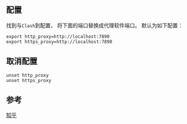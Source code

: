 ## 配置
找到与`Clash`到配置， 将下面的端口替换成代理软件端口。 默认为如下配置：
```shell
export http_proxy=http://localhost:7890
export https_proxy=http://localhost:7890
```

## 取消配置
```shell
unset http_proxy
unset https_proxy
```

## 参考
[知乎](https://zhuanlan.zhihu.com/p/638495799)